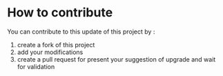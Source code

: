 # How to contribute
You can contribute to this update of this project by :
1. create a fork of this project
2. add your modifications
3. create a pull request for present your suggestion of upgrade and wait for validation
